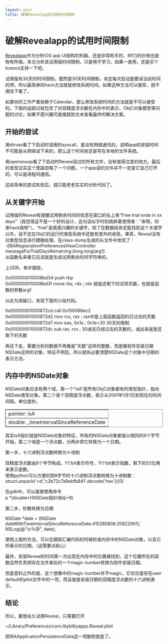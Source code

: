 ```yaml
---
layout: post
title: 破解Revealapp的试用时间限制
---
```


# 破解Revealapp的试用时间限制 #

[Revealapp](http://revealapp.com)作为分析iOS app UI结构的利器，还是非常称手的，89刀的价格也是物有所值。本文分析其试用版时间限制，只是用于学习，如果一直用，还是买个licence支持一下吧。

试用版有30天的时间限制，既然是30天时间限制，肯定每次启动是要读当前时间的啰。所以最简单的hack方法就是修改系统时间。如果这种方法可以接受，就不用往下看了。

如果你的工作严重依赖于Calendar，那么修改系统时间的方法就是不可以接受的。下面的追踪过程包含了对双精度浮点数在内存中的表示、ObjC对象模型等问题的讨论，如果不感兴趣可直接跳到文末查看最终的解决方案。

## 开始的尝试 ##
用dtruss看了下启动时调用的syscall，是没有网络通讯的，说明app的安装时间不可能是从网络读下来的，那么这个时间肯定是写在本地的文件系统。

用opensnoop看了下启动时Reveal读过的所有文件，没有值得注意的地方。最后的发现证实这个思路忽略了一个问题，一个app读的文件并不一定是它自己打开的，可以是进程间通信。

这些简单的尝试失败后，就只能老老实实的分析代码了。

## 从关键字开始 ##
试用版的Reveal有提醒试用剩余时间的信息在窗口的右上角”Free trial ends in xx days”（我觉得这不是一个好的设计，这句话似乎时刻挑衅着使用者：“来呀，你来hack我呀”）。“trial”是我感兴趣的关键字，除了在数据段肯定能找到这个关键字以外，说不定在ObjC的运行时类型系统中还能有意外的收获。果真，Reveal没有对类型信息进行模糊处理，在class-dump生成的头文件中发现了：<br/>
-[IBARegistrationPreferencesViewController messageForTrialDaysRemaining:(long long)arg1]    <br/>
从函数名来看它应该就是生成试用剩余时间字符串的。

上GDB，单步跟踪，

0x000000010008bd34         push       rbp                <br/>
0x000000010008bd3f         move       rbx, rdx           ; rdx 就是还剩下的试用天数，也就是函数的参数arg1

以此为突破口，发现下面的小段代码。

0x00000001000872cd         call       0x100086ec2                                                     <br/>
0x00000001000872d2         mov        rcx, rax           ; rax中是上面函数返回的已过去的天数               <br/>
0x00000001000872d7         mov        eax, 0x1e          ; 0x1e=30 30天的限制                          <br/>
0x00000001000872dc         sub        rax, rcx           ; 30减去已经过去的天数的，减出来就是还剩下的天数

再往下走，需要分析的数据不再像是“天数”这样的整数，而是像软件安装日期NSDate这样的对象，特征不明显。所以就有必要清楚NSDate这个对象中日期的表示方法。

## 内存中的NSDate对象 ##
NSDate对象应该有两个域，第一个“isA”是所有ObjC对象都有的类型指针，指向NSDate类型对象。第二个是个双精度浮点数，表示从2001年1月1日到现在的时间间隔，单位是秒。

<table frame="box" border="1">
  <tr>
    <td>pointer: isA </td>
  </tr>
    <tr>
    <td>double: _timeIntervalSinceReferenceDate</td>
  </tr>
</table>

其实isA指针就是NSDate对象的特征，所有的NSDate对象都是以相同的8个字节开始。第二个域是一个浮点数，分两步把它转换为一个日期。

第一步，十六进制浮点数转换为十进制

双精度浮点数由8个字节构成，1个bit表示符号，11个bit表示指数，剩下的52位用来表示底数。<br/>
使用python可以方便的把8字节的十六进制浮点数转换为十进制数：<br/>
struct.unpack('<d','c3b72c7a9ebfb841'.decode('hex'))[0]

在gdb中，可以直接使用命令 <br/>
p \*(double\*)(NSDate指针地址+8)

第二步，秒数转换为日期

NSDate *date = [NSDate dateWithTimeIntervalSinceReferenceDate:415285808.20822901]; <br/>
NSLog(@"\n%@", date);

使用上面的方法，可以在跟踪汇编代码的时候检查内存中的NSDate对象，以及它所表示的日期。（这需要点耐心）

最终，安装Reveal的时间第一次出现在内存中的位置被找到，这个位置所在的函数显然负责把存在文件某处的一个magic number转换为软件安装日期。

但是意料之外的是，这个想像中的magic number并不magic，它仅仅是存在user default的plist文件中的一项，而且就是安装日期的双精度浮点数的十六进制表示。

## 结论 ##
所以，要想永久试用Reveal，只需要打开

~/Library/Preferences/com.ittybittyapps.Reveal.plist

把IBAApplicationPersistenceData这一项删除就是了。


